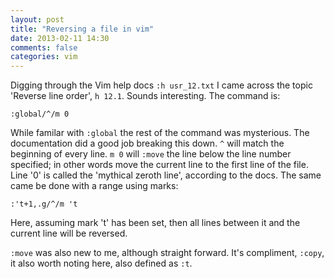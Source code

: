 ```yaml
---
layout: post
title: "Reversing a file in vim"
date: 2013-02-11 14:30
comments: false
categories: vim
---
```


Digging through the Vim help docs `:h usr_12.txt` I came across the topic 'Reverse line order', `h 12.1`. Sounds interesting. The command is:

``` vim
:global/^/m 0
```
While familar with `:global` the rest of the command was mysterious. The documentation did a good job breaking this down. `^` will match the beginning of every line. `m 0` will `:move` the line below the line number specified; in other words move the current line to the first line of the file. Line '0' is called the 'mythical zeroth line', according to the docs. The same came be done with a range using marks:

``` vim
:'t+1,.g/^/m 't
````
Here, assuming mark 't' has been set, then all lines between it and the current line will be reversed.

`:move` was also new to me, although straight forward. It's compliment, `:copy`, it also worth noting here, also defined as `:t`.

